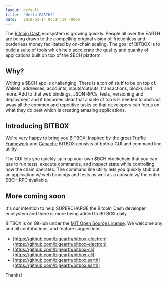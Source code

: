 ```yaml
---
layout: default
title:  "Hello EARTH!"
date:   2018-02-14 06:14:19 -0600
---
```


The [Bitcoin Cash](https://www.bitcoincash.org/) ecosystem is growing quickly. People all over the EARTH are being drawn to the compelling original vision of frictionless and borderless money facilitated by on-chain scaling. The goal of BITBOX is to build a suite of tools which help accelerate the quality and quanity of applications built on top of the $BCH platform.

## Why?

Writing a $BCH app is challenging. There is a ton of stuff to be on top of. Wallets, addresses, accounts, inputs/outputs, transactions, blocks and more. Add to that web bindings, JSON RPCs, tests, versioning and deployment and it becomes clear that a suite of tools is needed to abstract away all the common and repetitive tasks so that developers can focus on what they do best which is creating amazing applications.

## Introducing BITBOX

We're very happy to bring you [BITBOX](https://www.bitbox.earth)! Inspired by the great [Truffle Framework](http://truffleframework.com/) and [Ganache](http://truffleframework.com/ganache/) BITBOX consists of both a GUI and command line utility.

The GUI lets you quickly spin up your own $BCH blockchain that you can use to run tests, execute commands, and inspect state while controlling how the chain operates. The command line utility lets you quickly stub out an application w/ web bindings and tests as well as a console w/ the entire $BCH RPC available.

## More coming soon

It's our intention to help SUPERCHARGE the Bitcoin Cash developer ecosystem and there is more being added to BITBOX daily.

BITBOX is on GitHub under the [MIT Open Source License](https://opensource.org/licenses/MIT). We welcome any and all contributions, and feature suggestions.

* [https://github.com/bigearth/bitbox-electron](https://github.com/bigearth/bitbox-electron)
* [https://github.com/bigearth/bitbox-cli](https://github.com/bigearth/bitbox-cli)
* [https://github.com/bigearth/bitbox.earth](https://github.com/bigearth/bitbox.earth)

Thanks!
